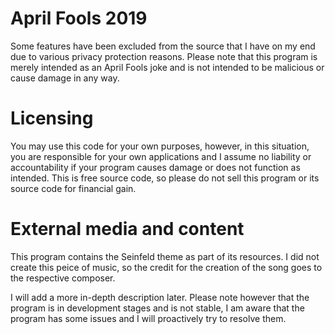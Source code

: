 # April Fools 2019
Some features have been excluded from the source that I have on my end due to various privacy protection reasons. Please note
that this program is merely intended as an April Fools joke and is not intended to be malicious or cause damage in any way.

# Licensing
You may use this code for your own purposes, however, in this situation, you are responsible for your own applications and I assume
no liability or accountability if your program causes damage or does not function as intended. This is free source code, so please
do not sell this program or its source code for financial gain.

# External media and content
This program contains the Seinfeld theme as part of its resources. I did not create this peice of music, so the credit for the creation of the song goes to the respective composer.

I will add a more in-depth description later. Please note however that the program is in development stages and is not stable, I am aware that the program has some issues and I will proactively try to resolve them.
